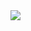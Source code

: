 

<!--
**rajvinder-kaur/rajvinder-kaur** is a ✨ _special_ ✨ repository because its `README.md` (this file) appears on your GitHub profile.

Here are some ideas to get you started:

- 🔭 I’m currently working on ...
- 🌱 I’m currently learning ...
- 👯 I’m looking to collaborate on ...
- 🤔 I’m looking for help with ...
- 💬 Ask me about ...
- 📫 How to reach me: ...
- 😄 Pronouns: ...
- ⚡ Fun fact: ...
-->

<img src="https://capsule-render.vercel.app/api?type=rounded&color=random&height=150&section=header&text=🌟%20Welcome%20to%20my%20profile!&fontSize=50&textBg=false" />
